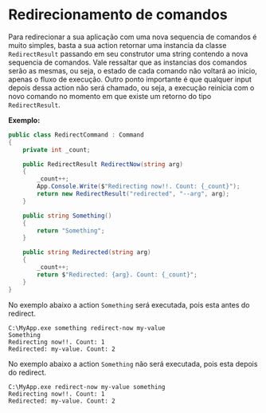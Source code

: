 # Redirecionamento de comandos <header-set anchor-name="redirectiong-commands" />

Para redirecionar a sua aplicação com uma nova sequencia de comandos é muito simples, basta a sua action retornar uma instancia da classe `RedirectResult` passando em seu construtor uma string contendo a nova sequencia de comandos. Vale ressaltar que as instancias dos comandos serão as mesmas, ou seja, o estado de cada comando não voltará ao inicio, apenas o fluxo de execução. Outro ponto importante é que qualquer input depois dessa action não será chamado, ou seja, a execução reinicia com o novo comando no momento em que existe um retorno do tipo `RedirectResult`.

**Exemplo:**

```csharp
public class RedirectCommand : Command
{
    private int _count;

    public RedirectResult RedirectNow(string arg)
    {
        _count++;
        App.Console.Write($"Redirecting now!!. Count: {_count}");
        return new RedirectResult("redirected", "--arg", arg);
    }

    public string Something()
    {
        return "Something";
    }

    public string Redirected(string arg)
    {
        _count++;
        return $"Redirected: {arg}. Count: {_count}";
    }
}
```

No exemplo abaixo a action `Something` será executada, pois esta antes do redirect.

```
C:\MyApp.exe something redirect-now my-value
Something
Redirecting now!!. Count: 1
Redirected: my-value. Count: 2
```

No exemplo abaixo a action `Something` não será executada, pois esta depois do redirect.

```
C:\MyApp.exe redirect-now my-value something
Redirecting now!!. Count: 1
Redirected: my-value. Count: 2
```